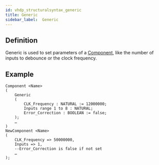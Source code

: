 ```yaml
---
id: vhdp_structuralsyntax_generic
title: Generic
sidebar_label:  Generic
---
```


## Definition

Generic is used to set parameters of a [Component](/docs/vhdp_structuralsyntax_component), like the number of inputs to debounce or the clock frequency.

## Example
```vhdp
Component <Name>
(
    Generic 
    (
        CLK_Frequency : NATURAL := 12000000;
        Inputs range 1 to 8 : NATURAL;
        Error_Correction : BOOLEAN := false;
    );
    …
)
NewComponent <Name>
(
    CLK_Frequency => 50000000,
    Inputs => 1,
    --Error_Correction is false if not set
    …
);
```

